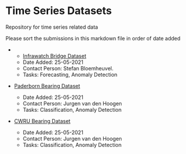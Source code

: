 # Time Series Datasets
Repository for time series related data

Please sort the submissions in this markdown file in order of date added





- - [Infrawatch Bridge Dataset](https://infrawatch.liacs.nl)
  - Date Added: 25-05-2021
  - Contact Person: Stefan Bloemheuvel.
  - Tasks: Forecasting, Anomaly Detection

- [Paderborn Bearing Dataset](https://mb.uni-paderborn.de/en/kat/main-research/datacenter/bearing-datacenter/data-sets-and-download)

  - Date Added: 25-05-2021
  - Contact Person: Jurgen van den Hoogen
  - Tasks: Classification, Anomaly Detection

- [CWRU Bearing Dataset](https://csegroups.case.edu/bearingdatacenter/pages/download-data-file)
  - Date Added: 25-05-2021
  - Contact Person: Jurgen van den Hoogen
  - Tasks: Classification, Anomaly Detection   
